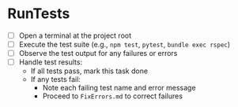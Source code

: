 # RunTests

- [ ] Open a terminal at the project root
- [ ] Execute the test suite (e.g., `npm test`, `pytest`, `bundle exec rspec`)
- [ ] Observe the test output for any failures or errors
- [ ] Handle test results:
  - If all tests pass, mark this task done
  - If any tests fail:
    - Note each failing test name and error message
    - Proceed to `FixErrors.md` to correct failures